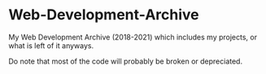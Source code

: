 # Web-Development-Archive
My Web Development Archive (2018-2021) which includes my projects, or what is left of it anyways.

Do note that most of the code will probably be broken or depreciated. 

